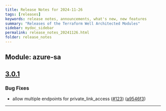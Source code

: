 ```yaml
---
title: Release Notes for 2024-11-26
tags: [releases]
keywords: release notes, announcements, what's new, new features
summary: "Releases of the Terraform Well Architected Modules"
sidebar: mydoc_sidebar
permalink: release_notes_20241126.html
folder: release_notes
---
```


## Module: azure-sa
## [3.0.1](https://github.com/CloudNationHQ/terraform-azure-sa/releases/tag/v3.0.1)


### Bug Fixes

* allow multiple endpoints for private_link_access ([#123](https://github.com/CloudNationHQ/terraform-azure-sa/issues/123)) ([a9546f3](https://github.com/CloudNationHQ/terraform-azure-sa/commit/a9546f35e0cb46313556763657aa71abfea778df))

---

